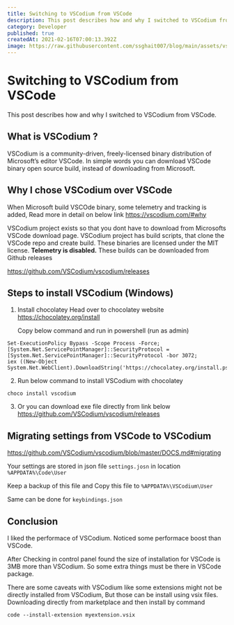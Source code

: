 ```yaml
---
title: Switching to VSCodium from VSCode
description: This post describes how and why I switched to VSCodium from VSCode.
category: Developer
published: true
createdAt: 2021-02-16T07:00:13.392Z
image: https://raw.githubusercontent.com/ssghait007/blog/main/assets/vscodium.png
---
```


# Switching to VSCodium from VSCode

This post describes how and why I switched to VSCodium from VSCode.

## What is VSCodium ?

VSCodium is a community-driven, freely-licensed binary distribution of Microsoft’s editor VSCode.
In simple words you can download VSCode binary open source build, instead of downloading from Microsoft.

## Why I chose VSCodium over VSCode

When Microsoft build VSCOde binary, some telemetry and tracking is added,
Read more in detail on below link
https://vscodium.com/#why

VSCodium project exists so that you dont have to download from Microsofts VSCode download page.
VSCodium project has build scripts, that clone the VSCode repo and create build.
These binaries are licensed under the MIT license. **Telemetry is disabled.**
These builds can be downloaded from Github releases

https://github.com/VSCodium/vscodium/releases

## Steps to install VSCodium (Windows)

1. Install chocolatey
   Head over to chocolatey website https://chocolatey.org/install

   Copy below command and run in powershell (run as admin)

```bash{1,3-5}
Set-ExecutionPolicy Bypass -Scope Process -Force;
[System.Net.ServicePointManager]::SecurityProtocol = [System.Net.ServicePointManager]::SecurityProtocol -bor 3072;
iex ((New-Object System.Net.WebClient).DownloadString('https://chocolatey.org/install.ps1'))
```

2. Run below command to install VSCodium with chocolatey

```bash{1,3-5}
choco install vscodium
```

3. Or you can download exe file directly from link below
   https://github.com/VSCodium/vscodium/releases

## Migrating settings from VSCode to VSCodium

https://github.com/VSCodium/vscodium/blob/master/DOCS.md#migrating

Your settings are stored in json file `settings.josn` in location `%APPDATA%\Code\User`

Keep a backup of this file and Copy this file to `%APPDATA%\VSCodium\User`

Same can be done for `keybindings.json`

## Conclusion

I liked the performace of VSCodium. Noticed some performace boost than VSCode.

After Checking in control panel found the size of installation for VSCode is 3MB more than VSCodium.
So some extra things must be there in VSCode package.

There are some caveats with VSCodium like some extensions might not be directly installed from VSCodium,
But those can be install using vsix files. Downloading directly from marketplace and then install by command

```
code --install-extension myextension.vsix
```
